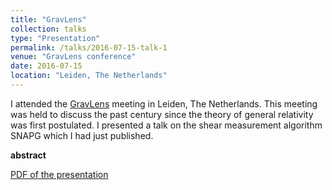 ```yaml
---
title: "GravLens"
collection: talks
type: "Presentation"
permalink: /talks/2016-07-15-talk-1
venue: "GravLens conference"
date: 2016-07-15
location: "Leiden, The Netherlands"
---
```


I attended the [GravLens](https://home.strw.leidenuniv.nl/~gravlens2016/) meeting in Leiden, The Netherlands. This meeting 
was held to discuss the past century since the theory of general relativity was first postulated.
I presented a talk on the shear measurement algorithm SNAPG which I had just published.

__abstract__

[PDF of the presentation](...)
